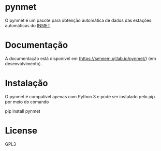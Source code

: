pynmet
============


O pynmet é um pacote para obtenção automática de dados das estações automáticas do [INMET](http://www.inmet.gov.br/portal/index.php?r=estacoes/estacoesautomaticas)


Documentação
=============

A documentação está disponível em (https://sehnem.gitlab.io/pynmet/) (em desenvolvimento).


Instalação
============

O pynmet é compatível apenas com Python 3 e pode ser instalado pelo pip por meio do comando

pip install pynmet



License
=======

GPL3
